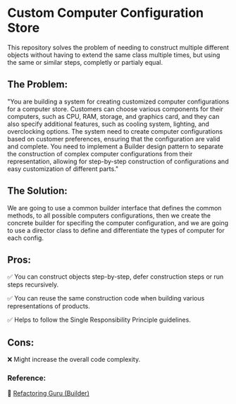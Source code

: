 # Custom Computer Configuration Store 

This repository solves the problem of needing to construct multiple different objects without having to extend the same class multiple times, but using the same or similar steps, completly or partialy equal.

## The Problem:

"You are building a system for creating customized computer configurations for a computer store. Customers can choose various components for their computers, such as CPU, RAM, storage, and graphics card, and they can also specify additional features, such as cooling system, lighting, and overclocking options. The system need to create computer configurations based on customer preferences, ensuring that the configuration are valid and complete. You need to implement a Builder design pattern to separate the construction of complex computer configurations from their representation, allowing for step-by-step construction of configurations and easy customization of different parts."

## The Solution:

We are going to use a common builder interface that defines the common methods, to all possible computers configurations, then we create the concrete builder for specifing the computer configuration, and we are going to use a director class to define and differentiate the types of computer for each config.

## Pros:
 
 ✅ You can construct objects step-by-step, defer construction steps or run steps recursively.

 ✅ You can reuse the same construction code when building various representations of products.
 
 ✅ Helps to follow the Single Responsibility Principle guidelines.

## Cons:

 ❌ Might increase the overall code complexity.


### **Reference:**

 🔗 [Refactoring Guru (Builder)](https://refactoring.guru/design-patterns/builder)
